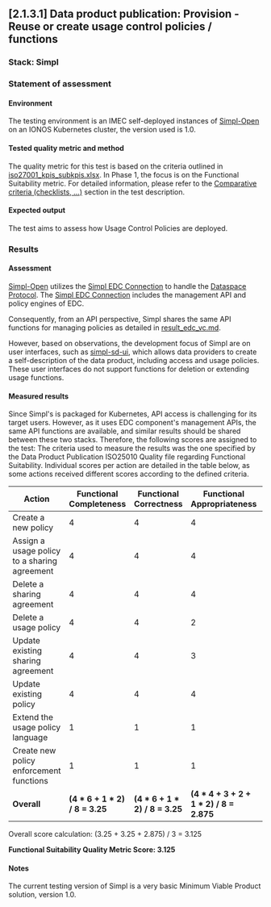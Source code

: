 ## [2.1.3.1] Data product publication: Provision - Reuse or create usage control policies / functions
### Stack: Simpl

### Statement of assessment
#### Environment
The testing environment is an IMEC self-deployed instances of [Simpl-Open](https://code.europa.eu/simpl/simpl-open) on an IONOS Kubernetes cluster, the version used is 1.0.

#### Tested quality metric and method
The quality metric for this test is based on the criteria outlined in [iso27001_kpis_subkpis.xlsx](../../../../../design_decisions/background_info/iso27001_kpis_subkpis.xlsx). In Phase 1, the focus is on the Functional Suitability metric. For detailed information, please refer to the [Comparative criteria (checklists, ...)](./test.md#comparative-criteria-checklists-) section in the test description.

#### Expected output
The test aims to assess how Usage Control Policies are deployed. 

### Results
#### Assessment

[Simpl-Open](https://code.europa.eu/simpl/simpl-open) utilizes the [Simpl EDC Connection](https://code.europa.eu/simpl/simpl-open/development/gaia-x-edc/simpl-edc) to handle the [Dataspace Protocol](https://docs.internationaldataspaces.org/ids-knowledgebase/dataspace-protocol). 
The [Simpl EDC Connection](https://code.europa.eu/simpl/simpl-open/development/gaia-x-edc/simpl-edc) includes the management API and policy engines of EDC. 

Consequently, from an API perspective, Simpl shares the same API functions for managing policies as detailed in [result_edc_vc.md](result_edc_vc.md). 

However, based on observations, the development focus of Simpl are on user interfaces, such as [simpl-sd-ui](https://code.europa.eu/simpl/simpl-open/development/gaia-x-edc/simpl-sd-ui), which allows data providers to create a self-description of the data product, including access and usage policies. 
These user interfaces do not support functions for deletion or extending usage functions.

#### Measured results
Since Simpl's is packaged for Kubernetes, API access is challenging for its target users. However, as it uses EDC component's management APIs, the same API functions are available, and similar results should be shared between these two stacks. Therefore, the following scores are assigned to the test:
The criteria used to measure the results was the one specified by the Data Product Publication ISO25010 Quality file regarding Functional Suitability. Individual scores per action are detailed in the table below, as some actions received different scores according to the defined criteria.

| Action                                       | **Functional Completeness**    | **Functional Correctness**     | **Functional Appropriateness**            | Explanation |
|----------------------------------------------|--------------------------------|--------------------------------|-------------------------------------------|-------------|
| Create a new policy                          | 4                              | 4                              | 4                                         |             |
| Assign a usage policy to a sharing agreement | 4                              | 4                              | 4                                         |             |
| Delete a sharing agreement                   | 4                              | 4                              | 4                                         |             |
| Delete a usage policy                        | 4                              | 4                              | 2                                         |             |
| Update existing sharing agreement            | 4                              | 4                              | 3                                         |             |
| Update existing policy                       | 4                              | 4                              | 4                                         |             |
| Extend the usage policy language             | 1                              | 1                              | 1                                         |             |
| Create new policy enforcement functions      | 1                              | 1                              | 1                                         |             |
| **Overall**      | **(4 * 6 + 1 * 2) / 8 = 3.25** | **(4 * 6 + 1 * 2) / 8 = 3.25** | **(4 * 4 + 3 + 2 + 1 * 2) / 8 = 2.875**   |             |
 
Overall score calculation: (3.25 + 3.25 + 2.875) / 3 = 3.125

**Functional Suitability Quality Metric Score: 3.125**
#### Notes

The current testing version of Simpl is a very basic Minimum Viable Product solution, version 1.0.   